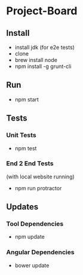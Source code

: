 # Project-Board

## Install

- install jdk (for e2e tests)
- clone
- brew install node
- npm install -g grunt-cli

## Run

- npm start

## Tests

### Unit Tests

- npm test

### End 2 End Tests

(with local website running)
- npm run protractor

## Updates

### Tool Dependencies

- npm update

### Angular Dependencies

- bower update
